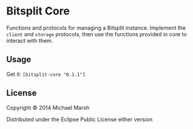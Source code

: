 # Bitsplit Core

Functions and protocols for managing a Bitsplit instance. Implement the `client` and `storage` protocols, then use the functions provided in core to interact with them.

## Usage

Get it: `[bitsplit-core "0.1.1"]`

## License

Copyright © 2014 Michael Marsh

Distributed under the Eclipse Public License either version
